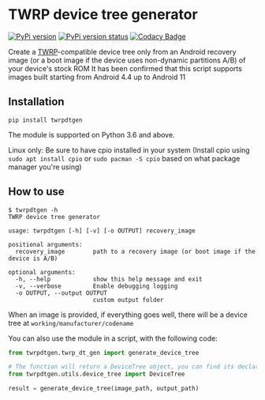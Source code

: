 # TWRP device tree generator

[![PyPi version](https://img.shields.io/pypi/v/twrpdtgen)](https://pypi.org/project/twrpdtgen/)
[![PyPi version status](https://img.shields.io/pypi/status/twrpdtgen)](https://pypi.org/project/twrpdtgen/)
[![Codacy Badge](https://app.codacy.com/project/badge/Grade/ded3a853b48b44b298bc3f1c95772bfd)](https://www.codacy.com/gh/SebaUbuntu/TWRP-device-tree-generator/dashboard?utm_source=github.com&amp;utm_medium=referral&amp;utm_content=SebaUbuntu/TWRP-device-tree-generator&amp;utm_campaign=Badge_Grade)

Create a [TWRP](https://twrp.me/)-compatible device tree only from an Android recovery image (or a boot image if the device uses non-dynamic partitions A/B) of your device's stock ROM
It has been confirmed that this script supports images built starting from Android 4.4 up to Android 11

## Installation

```
pip install twrpdtgen
```
The module is supported on Python 3.6 and above.

Linux only: Be sure to have cpio installed in your system (Install cpio using `sudo apt install cpio` or `sudo pacman -S cpio` based on what package manager you're using)

## How to use

```
$ twrpdtgen -h
TWRP device tree generator

usage: twrpdtgen [-h] [-v] [-o OUTPUT] recovery_image

positional arguments:
  recovery_image        path to a recovery image (or boot image if the device is A/B)

optional arguments:
  -h, --help            show this help message and exit
  -v, --verbose         Enable debugging logging
  -o OUTPUT, --output OUTPUT
                        custom output folder
```

When an image is provided, if everything goes well, there will be a device tree at `working/manufacturer/codename`

You can also use the module in a script, with the following code:

```python
from twrpdtgen.twrp_dt_gen import generate_device_tree

# The function will return a DeviceTree object, you can find its declaration here:
from twrpdtgen.utils.device_tree import DeviceTree

result = generate_device_tree(image_path, output_path)

```
